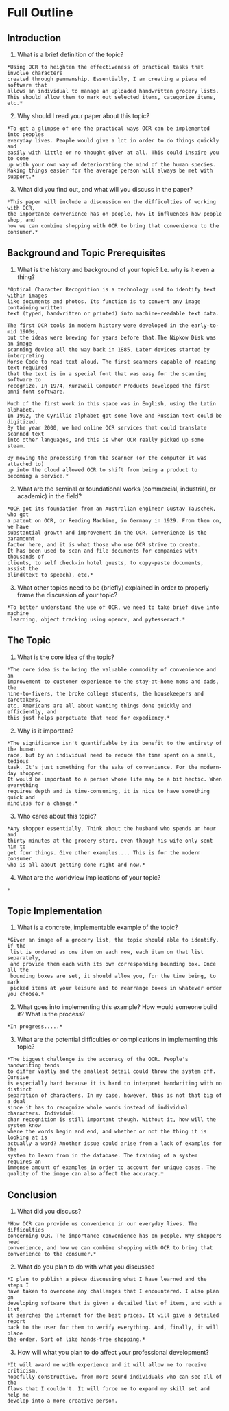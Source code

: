 # Full Outline #

## Introduction ##
  1. What is a brief definition of the topic?

    *Using OCR to heighten the effectiveness of practical tasks that involve characters
    created through penmanship. Essentially, I am creating a piece of software that
    allows an individual to manage an uploaded handwritten grocery lists.
    This should allow them to mark out selected items, categorize items, etc.*

  2. Why should I read your paper about this topic?

    *To get a glimpse of one the practical ways OCR can be implemented into peoples
    everyday lives. People would give a lot in order to do things quickly and
    easily with little or no thought given at all. This could inspire you to come
    up with your own way of deteriorating the mind of the human species.
    Making things easier for the average person will always be met with support.*

  3. What did you find out, and what will you discuss in the paper?

    *This paper will include a discussion on the difficulties of working with OCR,
    the importance convenience has on people, how it influences how people shop, and
    how we can combine shopping with OCR to bring that convenience to the consumer.*

## Background and Topic Prerequisites ##
  1. What is the history and background of your topic? I.e. why is it even a thing?

    *Optical Character Recognition is a technology used to identify text within images
    like documents and photos. Its function is to convert any image containing written
    text (typed, handwritten or printed) into machine-readable text data.

    The first OCR tools in modern history were developed in the early-to-mid 1900s,
    but the ideas were brewing for years before that.The Nipkow Disk was an image
    scanning device all the way back in 1885. Later devices started by interpreting
    Morse Code to read text aloud. The first scanners capable of reading text required
    that the text is in a special font that was easy for the scanning software to
    recognize. In 1974, Kurzweil Computer Products developed the first omni-font software.

    Much of the first work in this space was in English, using the Latin alphabet.
    In 1992, the Cyrillic alphabet got some love and Russian text could be digitized.
    By the year 2000, we had online OCR services that could translate scanned text
    into other languages, and this is when OCR really picked up some steam.

    By moving the processing from the scanner (or the computer it was attached to)
    up into the cloud allowed OCR to shift from being a product to becoming a service.*

  2. What are the seminal or foundational works (commercial, industrial, or academic) in the field?

    *OCR got its foundation from an Australian engineer Gustav Tauschek, who got
    a patent on OCR, or Reading Machine, in Germany in 1929. From then on, we have
    substantial growth and improvement in the OCR. Convenience is the paramount
    factor here, and it is what those who use OCR strive to create.
    It has been used to scan and file documents for companies with thousands of
    clients, to self check-in hotel guests, to copy-paste documents, assist the
    blind(text to speech), etc.*

  3. What other topics need to be (briefly) explained in order to properly frame the discussion of your topic?

    *To better understand the use of OCR, we need to take brief dive into machine
     learning, object tracking using opencv, and pytesseract.*

## The Topic ##
  1. What is the core idea of the topic?

    *The core idea is to bring the valuable commodity of convenience and an
    improvement to customer experience to the stay-at-home moms and dads, the
    nine-to-fivers, the broke college students, the housekeepers and caretakers,
    etc. Americans are all about wanting things done quickly and efficiently, and
    this just helps perpetuate that need for expediency.*

  2. Why is it important?

    *The significance isn't quantifiable by its benefit to the entirety of the human
    race, but by an individual need to reduce the time spent on a small, tedious
    task. It's just something for the sake of convenience. For the modern-day shopper.
    It would be important to a person whose life may be a bit hectic. When everything
    requires depth and is time-consuming, it is nice to have something quick and
    mindless for a change.*

  3. Who cares about this topic?

    *Any shopper essentially. Think about the husband who spends an hour and
    thirty minutes at the grocery store, even though his wife only sent him to
    get four things. Give other examples.... This is for the modern consumer
    who is all about getting done right and now.*

  4. What are the worldview implications of your topic?

    *

## Topic Implementation ##
  1. What is a concrete, implementable example of the topic?

    *Given an image of a grocery list, the topic should able to identify, if the
     list is ordered as one item on each row, each item on that list separately,
     and provide them each with its own corresponding bounding box. Once all the
     bounding boxes are set, it should allow you, for the time being, to mark
     picked items at your leisure and to rearrange boxes in whatever order you choose.*

  2. What goes into implementing this example? How would someone build it? What is the process?

    *In progress.....*

  3. What are the potential difficulties or complications in implementing this topic?

    *The biggest challenge is the accuracy of the OCR. People's handwriting tends
    to differ vastly and the smallest detail could throw the system off. Cursive
    is especially hard because it is hard to interpret handwriting with no distinct
    separation of characters. In my case, however, this is not that big of a deal
    since it has to recognize whole words instead of individual characters. Individual
    char recognition is still important though. Without it, how will the system know
    where the words begin and end, and whether or not the thing it is looking at is
    actually a word? Another issue could arise from a lack of examples for the
    system to learn from in the database. The training of a system requires an
    immense amount of examples in order to account for unique cases. The quality of the image can also affect the accuracy.*

## Conclusion ##
  1. What did you discuss?

    *How OCR can provide us convenience in our everyday lives. The difficulties
    concerning OCR. The importance convenience has on people, Why shoppers need
    convenience, and how we can combine shopping with OCR to bring that
    convenience to the consumer.*

  2. What do you plan to do with what you discussed

    *I plan to publish a piece discussing what I have learned and the steps I
    have taken to overcome any challenges that I encountered. I also plan on
    developing software that is given a detailed list of items, and with a list,
    it searches the internet for the best prices. It will give a detailed report
    back to the user for them to verify everything. And, finally, it will place
    the order. Sort of like hands-free shopping.*

  3. How will what you plan to do affect your professional development?

    *It will award me with experience and it will allow me to receive criticism,
    hopefully constructive, from more sound individuals who can see all of the
    flaws that I couldn't. It will force me to expand my skill set and help me
    develop into a more creative person.
